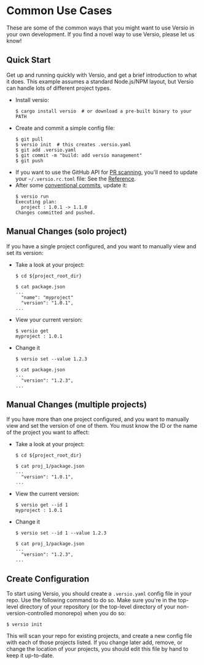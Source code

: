 # Common Use Cases

These are some of the common ways that you might want to use Versio in
your own development. If you find a novel way to use Versio, please let
us know!

## Quick Start

Get up and running quickly with Versio, and get a brief introduction to
what it does. This example assumes a standard Node.js/NPM layout, but
Versio can handle lots of different project types.

- Install versio:
  ```
  $ cargo install versio  # or download a pre-built binary to your PATH
  ```
- Create and commit a simple config file:
  ```
  $ git pull
  $ versio init  # this creates .versio.yaml
  $ git add .versio.yaml
  $ git commit -m "build: add versio management"
  $ git push
  ```
- If you want to use the GitHub API for [PR scanning](./pr_scanning.md), you'll need to
  update your `~/.versio.rc.toml` file: See the
  [Reference](./reference.md#github-api).
- After some [conventional
  commits](https://www.conventionalcommits.org/), update it:
  ```
  $ versio run
  Executing plan:
    project : 1.0.1 -> 1.1.0
  Changes committed and pushed.
  ```

## Manual Changes (solo project)

If you have a single project configured, and you want to manually view
and set its version:

- Take a look at your project:
  ```
  $ cd ${project_root_dir}

  $ cat package.json
  ...
    "name": "myproject"
    "version": "1.0.1",
  ...
  ```
- View your current version:
  ```
  $ versio get
  myproject : 1.0.1
  ```
- Change it
  ```
  $ versio set --value 1.2.3

  $ cat package.json
  ...
    "version": "1.2.3",
  ...
  ```

## Manual Changes (multiple projects)

If you have more than one project configured, and you want to manually
view and set the version of one of them. You must know the ID or the
name of the project you want to affect:

- Take a look at your project:
  ```
  $ cd ${project_root_dir}

  $ cat proj_1/package.json
  ...
    "version": "1.0.1",
  ...
  ```
- View the current version:
  ```
  $ versio get --id 1
  myproject : 1.0.1
  ```
- Change it
  ```
  $ versio set --id 1 --value 1.2.3

  $ cat proj_1/package.json
  ...
    "version": "1.2.3",
  ...
  ```

## Create Configuration

To start using Versio, you should create a `.versio.yaml` config file in
your repo. Use the following command to do so. Make sure you're in the
top-level directory of your repository (or the top-level directory of
your non-version-controlled monorepo) when you do so:

```
$ versio init
```

This will scan your repo for existing projects, and create a new config
file with each of those projects listed. If you change later add,
remove, or change the location of your projects, you should edit this
file by hand to keep it up-to-date.

<!--

## CI Premerge Checks

> TODO

`versio check`, `versio plan` maybe?

> TODO supply CI orbs, github actions ?

## CI Merge

> TODO

> TODO: talk about release branches

> TODO: talk about timing. TIMING IS KEY. can't merge to release branch
> while `versio run` is executing

`versio plan` maybe, `versio run`

## CD Deploy

> TODO

`versio publish`

-->
